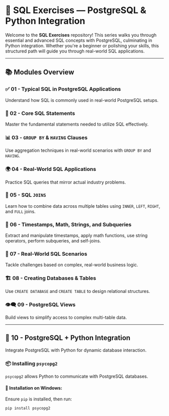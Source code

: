 # 🐘 SQL Exercises — PostgreSQL & Python Integration

Welcome to the **SQL Exercises** repository! This series walks you through essential and advanced SQL concepts with PostgreSQL, culminating in Python integration. Whether you're a beginner or polishing your skills, this structured path will guide you through real-world SQL applications.

---

## 📚 Modules Overview

### ✅ 01 - Typical SQL in PostgreSQL Applications  
Understand how SQL is commonly used in real-world PostgreSQL setups.

### 🧠 02 - Core SQL Statements  
Master the fundamental statements needed to utilize SQL effectively.

### 📊 03 - `GROUP BY` & `HAVING` Clauses  
Use aggregation techniques in real-world scenarios with `GROUP BY` and `HAVING`.

### 🌍 04 - Real-World SQL Applications  
Practice SQL queries that mirror actual industry problems.

### 🔗 05 - SQL `JOINS`  
Learn how to combine data across multiple tables using `INNER`, `LEFT`, `RIGHT`, and `FULL` joins.

### 🧮 06 - Timestamps, Math, Strings, and Subqueries  
Extract and manipulate timestamps, apply math functions, use string operators, perform subqueries, and self-joins.

### 🧪 07 - Real-World SQL Scenarios  
Tackle challenges based on complex, real-world business logic.

### 🏗️ 08 - Creating Databases & Tables  
Use `CREATE DATABASE` and `CREATE TABLE` to design relational structures.

### 👁️‍🗨️ 09 - PostgreSQL Views  
Build views to simplify access to complex multi-table data.

---

## 🐍 10 - PostgreSQL + Python Integration  

Integrate PostgreSQL with Python for dynamic database interaction.

### 📦 Installing `psycopg2`  
`psycopg2` allows Python to communicate with PostgreSQL databases.

#### 🔧 Installation on Windows:
Ensure `pip` is installed, then run:

```bash
pip install psycopg2

